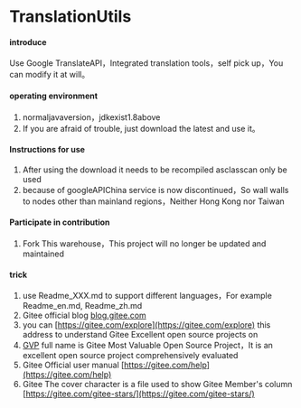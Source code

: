 # TranslationUtils

#### introduce

Use Google TranslateAPI，Integrated translation tools，self pick up，You can modify it at will。

#### operating environment

1.  normaljavaversion，jdkexist1.8above
2.  If you are afraid of trouble, just download the latest and use it。

#### Instructions for use

1.  After using the download it needs to be recompiled asclasscan only be used
2.  because of googleAPIChina service is now discontinued，So wall walls to nodes other than mainland regions，Neither Hong Kong nor Taiwan

#### Participate in contribution

1.  Fork This warehouse，This project will no longer be updated and maintained

#### trick

1.  use Readme\_XXX.md to support different languages，For example Readme\_en.md, Readme\_zh.md
2.  Gitee official blog [blog.gitee.com](https://blog.gitee.com)
3.  you can [https://gitee.com/explore](https://gitee.com/explore) this address to understand Gitee Excellent open source projects on
4.  [GVP](https://gitee.com/gvp) full name is Gitee Most Valuable Open Source Project，It is an excellent open source project comprehensively evaluated
5.  Gitee Official user manual [https://gitee.com/help](https://gitee.com/help)
6.  Gitee The cover character is a file used to show Gitee Member's column [https://gitee.com/gitee-stars/](https://gitee.com/gitee-stars/)
